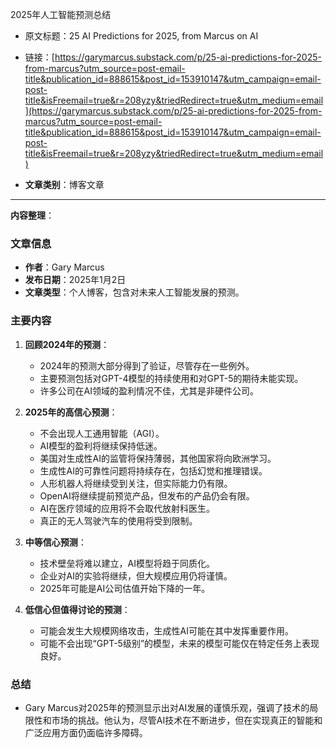 2025年人工智能预测总结 
- 原文标题：25 AI Predictions for 2025, from Marcus on AI 
- 链接：[https://garymarcus.substack.com/p/25-ai-predictions-for-2025-from-marcus?utm_source=post-email-title&publication_id=888615&post_id=153910147&utm_campaign=email-post-title&isFreemail=true&r=208yzy&triedRedirect=true&utm_medium=email](https://garymarcus.substack.com/p/25-ai-predictions-for-2025-from-marcus?utm_source=post-email-title&publication_id=888615&post_id=153910147&utm_campaign=email-post-title&isFreemail=true&r=208yzy&triedRedirect=true&utm_medium=email)

- **文章类别**：博客文章 

---
**内容整理**：

### 文章信息
- **作者**：Gary Marcus
- **发布日期**：2025年1月2日
- **文章类型**：个人博客，包含对未来人工智能发展的预测。

### 主要内容
1. **回顾2024年的预测**：
   - 2024年的预测大部分得到了验证，尽管存在一些例外。
   - 主要预测包括对GPT-4模型的持续使用和对GPT-5的期待未能实现。
   - 许多公司在AI领域的盈利情况不佳，尤其是非硬件公司。

2. **2025年的高信心预测**：
   - 不会出现人工通用智能（AGI）。
   - AI模型的盈利将继续保持低迷。
   - 美国对生成性AI的监管将保持薄弱，其他国家将向欧洲学习。
   - 生成性AI的可靠性问题将持续存在，包括幻觉和推理错误。
   - 人形机器人将继续受到关注，但实际能力仍有限。
   - OpenAI将继续提前预览产品，但发布的产品仍会有限。
   - AI在医疗领域的应用将不会取代放射科医生。
   - 真正的无人驾驶汽车的使用将受到限制。

3. **中等信心预测**：
   - 技术壁垒将难以建立，AI模型将趋于同质化。
   - 企业对AI的实验将继续，但大规模应用仍将谨慎。
   - 2025年可能是AI公司估值开始下降的一年。

4. **低信心但值得讨论的预测**：
   - 可能会发生大规模网络攻击，生成性AI可能在其中发挥重要作用。
   - 可能不会出现“GPT-5级别”的模型，未来的模型可能仅在特定任务上表现良好。


### 总结
- Gary Marcus对2025年的预测显示出对AI发展的谨慎乐观，强调了技术的局限性和市场的挑战。他认为，尽管AI技术在不断进步，但在实现真正的智能和广泛应用方面仍面临许多障碍。
